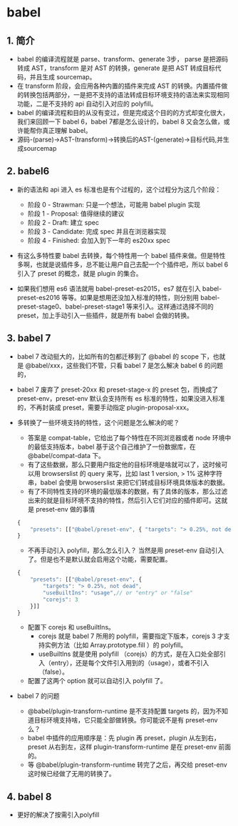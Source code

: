 # babel

## 1. 简介

- babel 的编译流程就是 parse、transform、generate 3步， parse 是把源码转成 AST，transform 是对 AST 的转换，generate 是把 AST 转成目标代码，并且生成 sourcemap。
- 在 transform 阶段，会应用各种内置的插件来完成 AST 的转换。内置插件做的转换包括两部分，一是把不支持的语法转成目标环境支持的语法来实现相同功能，二是不支持的 api 自动引入对应的 polyfill。
- babel 的编译流程和目的从没有变过，但是完成这个目的的方式却变化很大，我们来回顾一下 babel 6，babel 7都是怎么设计的，babel 8 又会怎么做，或许能帮你真正理解 babel。
- 源码-(parse)->AST-(transform)->转换后的AST-(generate)->目标代码,并生成sourcemap

## 2. babel6

- 新的语法和 api 进入 es 标准也是有个过程的，这个过程分为这几个阶段：

  - 阶段 0 - Strawman: 只是一个想法，可能用 babel plugin 实现
  - 阶段 1 - Proposal: 值得继续的建议
  - 阶段 2 - Draft: 建立 spec
  - 阶段 3 - Candidate: 完成 spec 并且在浏览器实现
  - 阶段 4 - Finished: 会加入到下一年的 es20xx spec

- 有这么多特性要 babel 去转换，每个特性用一个 babel 插件来做。但是特性多啊，也就是说插件多，总不能让用户自己去配一个个插件吧，所以 babel 6 引入了 preset 的概念，就是 plugin 的集合。
- 如果我们想用 es6 语法就用 babel-preset-es2015，es7 就在引入 babel-preset-es2016 等等。如果是想用还没加入标准的特性，则分别用 babel-preset-stage0、babel-preset-stage1 等来引入。这样通过选择不同的 preset，加上手动引入一些插件，就是所有 babel 会做的转换。

## 3. babel 7

- babel 7 改动挺大的，比如所有的包都迁移到了 @babel 的 scope 下，也就是 @babel/xxx，这些我们不管，只看 babel 7 是怎么解决 babel 6 的问题的，

- babel 7 废弃了 preset-20xx 和 preset-stage-x 的 preset 包，而换成了 preset-env，preset-env 默认会支持所有 es 标准的特性，如果没进入标准的，不再封装成 preset，需要手动指定 plugin-proposal-xxx。

- 多转换了一些环境支持的特性，这个问题是怎么解决的呢？
  - 答案是 compat-table，它给出了每个特性在不同浏览器或者 node 环境中的最低支持版本，babel 基于这个自己维护了一份数据库，在 @babel/compat-data 下。
  - 有了这些数据，那么只要用户指定他的目标环境是啥就可以了，这时候可以用 browserslist 的 query 来写，比如 last 1 version, > 1% 这种字符串，babel 会使用 brwoserslist 来把它们转成目标环境具体版本的数据。
  - 有了不同特性支持的环境的最低版本的数据，有了具体的版本，那么过滤出来的就是目标环境不支持的特性，然后引入它们对应的插件即可。这就是 preset-env 做的事情

  ```ts
  {
      "presets": [["@babel/preset-env", { "targets": "> 0.25%, not dead" }]]
  }
  ```

  - 不再手动引入 polyfill，那么怎么引入？ 当然是用 preset-env 自动引入了。但是也不是默认就会启用这个功能，需要配置。

  ```ts
  {
      "presets": [["@babel/preset-env", { 
          "targets": "> 0.25%, not dead",
          "useBuiltIns": "usage",// or "entry" or "false"
          "corejs": 3
      }]]
  }
  ```

  - 配置下 corejs 和 useBuiltIns。
    - corejs 就是 babel 7 所用的 polyfill，需要指定下版本，corejs 3 才支持实例方法（比如 Array.prototype.fill ）的 polyfill。
    - useBuiltIns 就是使用 polyfill （corejs）的方式，是在入口处全部引入（entry），还是每个文件引入用到的（usage），或者不引入（false）。
  - 配置了这两个 option 就可以自动引入 polyfill 了。

- babel 7 的问题
  - @babel/plugin-transform-runtime 是不支持配置 targets 的，因为不知道目标环境支持啥，它只能全部做转换。你可能说不是有 preset-env 么？
  - babel 中插件的应用顺序是：先 plugin 再 preset，plugin 从左到右，preset 从右到左，这样 plugin-transform-runtime 是在 preset-env 前面的。
  - 等 @babel/plugin-transform-runtime 转完了之后，再交给 preset-env 这时候已经做了无用的转换了。

## 4. babel 8

- 更好的解决了按需引入polyfill
